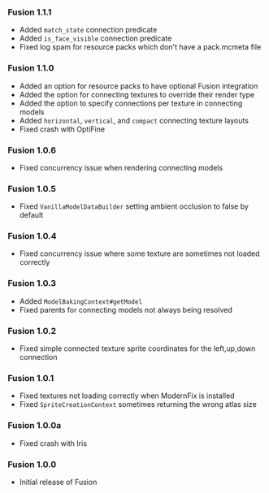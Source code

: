 ### Fusion 1.1.1
- Added `match_state` connection predicate
- Added `is_face_visible` connection predicate
- Fixed log spam for resource packs which don't have a pack.mcmeta file

### Fusion 1.1.0
- Added an option for resource packs to have optional Fusion integration
- Added the option for connecting textures to override their render type
- Added the option to specify connections per texture in connecting models
- Added `horizontal`, `vertical`, and `compact` connecting texture layouts
- Fixed crash with OptiFine

### Fusion 1.0.6
- Fixed concurrency issue when rendering connecting models

### Fusion 1.0.5
- Fixed `VanillaModelDataBuilder` setting ambient occlusion to false by default

### Fusion 1.0.4
- Fixed concurrency issue where some texture are sometimes not loaded correctly

### Fusion 1.0.3
- Added `ModelBakingContext#getModel`
- Fixed parents for connecting models not always being resolved

### Fusion 1.0.2
- Fixed simple connected texture sprite coordinates for the left,up,down connection

### Fusion 1.0.1
- Fixed textures not loading correctly when ModernFix is installed
- Fixed `SpriteCreationContext` sometimes returning the wrong atlas size

### Fusion 1.0.0a
- Fixed crash with Iris

### Fusion 1.0.0
- Initial release of Fusion
